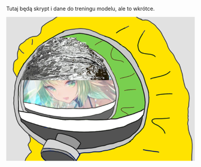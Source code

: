 Tutaj będą skrypt i dane do treningu modelu, ale to wkrótce.

![alt text](https://github.com/AtaIanta/BPP/blob/master/brain/dupa.png)
